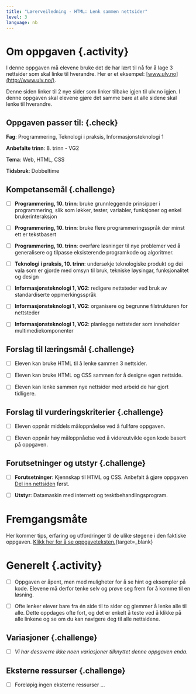 ```yaml
---
title: "Lærerveiledning - HTML: Lenk sammen nettsider"
level: 3
language: nb
---
```


# Om oppgaven {.activity}
I denne oppgaven må elevene bruke det de har lært til nå for å lage 3 nettsider som skal linke til hverandre. Her er et eksempel: [www.ulv.no](http://www.ulv.no/).

Denne siden linker til 2 nye sider som linker tilbake igjen til ulv.no igjen. I denne oppgaven skal elevene gjøre det samme bare at alle sidene skal lenke til hverandre.

## Oppgaven passer til: {.check}
 __Fag__: Programmering, Teknologi i praksis, Informasjonsteknologi 1

__Anbefalte trinn__: 8. trinn - VG2

__Tema__: Web, HTML, CSS

__Tidsbruk__: Dobbeltime


## Kompetansemål {.challenge}

- [ ]  __Programmering, 10. trinn__: bruke grunnleggende prinsipper i programmering, slik som løkker, tester, variabler, funksjoner og enkel brukerinteraksjon

- [ ] __Programmering, 10. trinn__: bruke flere programmeringsspråk der minst ett er tekstbasert

- [ ] __Programmering, 10. trinn__: overføre løsninger til nye problemer ved å generalisere og tilpasse eksisterende programkode og algoritmer.

- [ ] __Teknologi i praksis, 10. trinn__: undersøkje teknologiske produkt og dei vala som er gjorde med omsyn til bruk, tekniske løysingar, funksjonalitet og design

- [ ] __Informasjonsteknologi 1, VG2__: redigere nettsteder ved bruk av standardiserte oppmerkingsspråk

- [ ] __Informasjonsteknologi 1, VG2__: organisere og begrunne filstrukturen for nettsteder

- [ ] __Informasjonsteknologi 1, VG2__: planlegge nettsteder som inneholder multimediekomponenter

## Forslag til læringsmål {.challenge}

- [ ]  Eleven kan bruke HTML til å lenke sammen 3 nettsider.
- [ ] Eleven kan bruke HTML og CSS sammen for å designe egen nettside.
- [ ] Eleven kan lenke sammen nye nettsider med arbeid de har gjort tidligere.


## Forslag til vurderingskriterier {.challenge}

- [ ] Eleven oppnår middels måloppnåelse ved å fullføre oppgaven.
- [ ] Eleven oppnår høy måloppnåelse ved å videreutvikle egen kode basert på oppgaven.


## Forutsetninger og utstyr {.challenge}
- [ ]  __Forutsetninger__: Kjennskap til HTML og CSS. Anbefalt å gjøre oppgaven [Del inn nettsiden](../del_inn_nettsiden/del_inn_nettsiden.html) først.

- [ ]  __Utstyr__: Datamaskin med internett og tesktbehandlingsprogram.


# Fremgangsmåte
Her kommer tips, erfaring og utfordringer til de ulike stegene i den faktiske oppgaven. [Klikk her for å se oppgaveteksten.](../lenk_sammen_nettsider/lenk_sammen_nettsider.html){target=_blank}

# Generelt {.activity}
- [ ]  Oppgaven er åpent, men med muligheter for å se hint og eksempler på kode. Elevene må derfor tenke selv og prøve seg frem for å komme til en løsning.
- [ ] Ofte lenker elever bare fra én side til to sider og glemmer å lenke alle til alle. Dette oppdages ofte fort, og det er enkelt å teste ved å klikke på alle linkene og se om du kan navigere deg til alle nettsidene.


## Variasjoner {.challenge}
- [ ]  _Vi har dessverre ikke noen variasjoner tilknyttet denne oppgaven enda._

## Eksterne ressurser {.challenge}
- [ ] Foreløpig ingen eksterne ressurser ...
